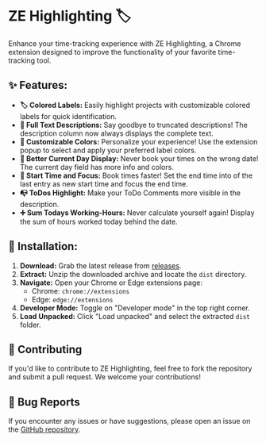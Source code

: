 # ZE Highlighting 🏷️

Enhance your time-tracking experience with ZE Highlighting, a Chrome extension designed to improve the functionality of your favorite time-tracking tool.

## ✨ Features:

* **🏷️ Colored Labels:** Easily highlight projects with customizable colored labels for quick identification.
* **📝 Full Text Descriptions:** Say goodbye to truncated descriptions! The description column now always displays the complete text.
* **🎨 Customizable Colors:** Personalize your experience! Use the extension popup to select and apply your preferred label colors.
* **📅 Better Current Day Display:** Never book your times on the wrong date! The current day field has more info and colors.
* **🚓 Start Time and Focus:** Book times faster! Set the end time into of the last entry as new start time and focus the end time.
* **📭 ToDos Highlight:** Make your ToDo Comments more visible in the description.
* **➕ Sum Todays Working-Hours:** Never calculate yourself again! Display the sum of hours worked today behind the date.


## 🚀 Installation:

1.  **Download:** Grab the latest release from [releases](https://github.com/MichaelHolley/ze-highlighting/releases).
2.  **Extract:** Unzip the downloaded archive and locate the `dist` directory.
3.  **Navigate:** Open your Chrome or Edge extensions page:
    * Chrome: `chrome://extensions`
    * Edge: `edge://extensions`
4.  **Developer Mode:** Toggle on "Developer mode" in the top right corner.
5.  **Load Unpacked:** Click "Load unpacked" and select the extracted `dist` folder.

## 🤝 Contributing

If you'd like to contribute to ZE Highlighting, feel free to fork the repository and submit a pull request. We welcome your contributions!

## 🐛 Bug Reports

If you encounter any issues or have suggestions, please open an issue on the [GitHub repository](https://github.com/MichaelHolley/ze-highlighting/issues).
